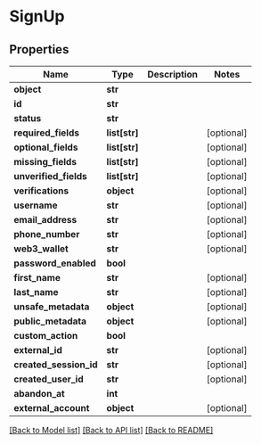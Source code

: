 # SignUp

## Properties
Name | Type | Description | Notes
------------ | ------------- | ------------- | -------------
**object** | **str** |  | 
**id** | **str** |  | 
**status** | **str** |  | 
**required_fields** | **list[str]** |  | [optional] 
**optional_fields** | **list[str]** |  | [optional] 
**missing_fields** | **list[str]** |  | [optional] 
**unverified_fields** | **list[str]** |  | [optional] 
**verifications** | **object** |  | [optional] 
**username** | **str** |  | [optional] 
**email_address** | **str** |  | [optional] 
**phone_number** | **str** |  | [optional] 
**web3_wallet** | **str** |  | [optional] 
**password_enabled** | **bool** |  | 
**first_name** | **str** |  | [optional] 
**last_name** | **str** |  | [optional] 
**unsafe_metadata** | **object** |  | [optional] 
**public_metadata** | **object** |  | [optional] 
**custom_action** | **bool** |  | 
**external_id** | **str** |  | [optional] 
**created_session_id** | **str** |  | [optional] 
**created_user_id** | **str** |  | [optional] 
**abandon_at** | **int** |  | 
**external_account** | **object** |  | [optional] 

[[Back to Model list]](../README.md#documentation-for-models) [[Back to API list]](../README.md#documentation-for-api-endpoints) [[Back to README]](../README.md)

